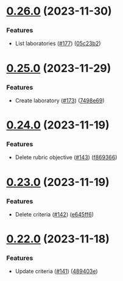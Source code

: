 # [0.26.0](https://github.com/upb-code-labs/react-client/compare/v0.25.0...v0.26.0) (2023-11-30)


### Features

* List laboratories ([#177](https://github.com/upb-code-labs/react-client/issues/177)) ([05c23b2](https://github.com/upb-code-labs/react-client/commit/05c23b23028e5a2f42080f76ba05ca70a5ce0b30))



# [0.25.0](https://github.com/upb-code-labs/react-client/compare/v0.24.0...v0.25.0) (2023-11-29)


### Features

* Create laboratory ([#173](https://github.com/upb-code-labs/react-client/issues/173)) ([7498e69](https://github.com/upb-code-labs/react-client/commit/7498e69877c27c4e0989d051da7ec24b177c0e40))



# [0.24.0](https://github.com/upb-code-labs/react-client/compare/v0.23.0...v0.24.0) (2023-11-19)


### Features

* Delete rubric objective ([#143](https://github.com/upb-code-labs/react-client/issues/143)) ([f869366](https://github.com/upb-code-labs/react-client/commit/f869366463800ae0525a4faed4f0c71d97d3ec04))



# [0.23.0](https://github.com/upb-code-labs/react-client/compare/v0.22.0...v0.23.0) (2023-11-19)


### Features

* Delete criteria ([#142](https://github.com/upb-code-labs/react-client/issues/142)) ([e645ff6](https://github.com/upb-code-labs/react-client/commit/e645ff6a47b80df019a165c3434a077cbed07a13))



# [0.22.0](https://github.com/upb-code-labs/react-client/compare/v0.21.0...v0.22.0) (2023-11-18)


### Features

* Update criteria ([#141](https://github.com/upb-code-labs/react-client/issues/141)) ([489403e](https://github.com/upb-code-labs/react-client/commit/489403e541a0158688bdb706c12561f847af7674))



